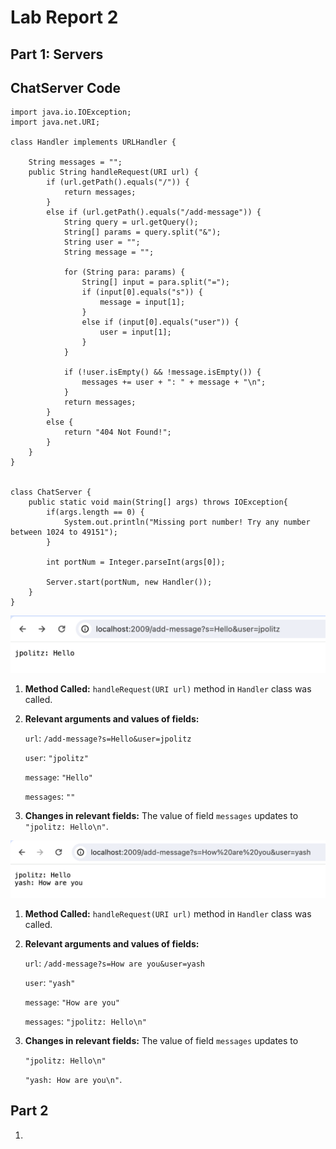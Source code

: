# Lab Report 2

## Part 1: Servers

ChatServer Code
--------------------------
>
    import java.io.IOException;
    import java.net.URI;
    
    class Handler implements URLHandler {
    
        String messages = "";
        public String handleRequest(URI url) {
            if (url.getPath().equals("/")) {
                return messages;
            }
            else if (url.getPath().equals("/add-message")) {
                String query = url.getQuery();
                String[] params = query.split("&");
                String user = "";
                String message = "";
    
                for (String para: params) {
                    String[] input = para.split("=");
                    if (input[0].equals("s")) {
                        message = input[1];
                    }
                    else if (input[0].equals("user")) {
                        user = input[1];
                    }
                }
    
                if (!user.isEmpty() && !message.isEmpty()) {
                    messages += user + ": " + message + "\n";
                }
                return messages;
            }
            else {
                return "404 Not Found!";
            }
        }
    }
    
    
    class ChatServer {
        public static void main(String[] args) throws IOException{
            if(args.length == 0) {
                System.out.println("Missing port number! Try any number between 1024 to 49151");
            }
            
            int portNum = Integer.parseInt(args[0]);
    
            Server.start(portNum, new Handler());
        }
    }


![Image](part11.png)

1. **Method Called:** `handleRequest(URI url)` method in `Handler` class was called.

2. **Relevant arguments and values of fields:**
   
   `url`: `/add-message?s=Hello&user=jpolitz`
   
   `user`: `"jpolitz"`
   
   `message`: `"Hello"`
   
   `messages`: `""`
   
3. **Changes in relevant fields:**
   The value of field `messages` updates to `"jpolitz: Hello\n"`.


![Image](part12.png)

1. **Method Called:** `handleRequest(URI url)` method in `Handler` class was called.

2. **Relevant arguments and values of fields:**
   
   `url`: `/add-message?s=How are you&user=yash`
   
   `user`: `"yash"`
   
   `message`: `"How are you"`
   
   `messages`: `"jpolitz: Hello\n"`
   
3. **Changes in relevant fields:**
   The value of field `messages` updates to

   `"jpolitz: Hello\n"`
   
   `"yash: How are you\n"`.

## Part 2 
1.
